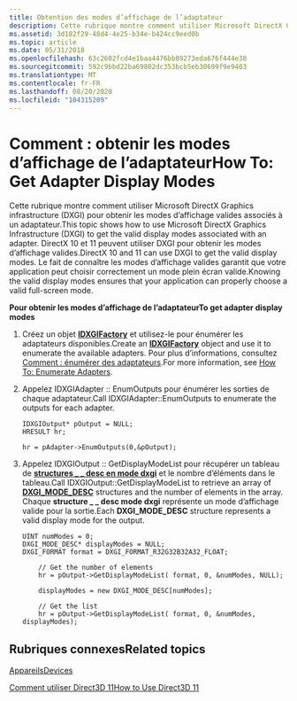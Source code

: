 ```yaml
---
title: Obtention des modes d’affichage de l’adaptateur
description: Cette rubrique montre comment utiliser Microsoft DirectX Graphics infrastructure (DXGI) pour obtenir les modes d’affichage valides associés à un adaptateur.
ms.assetid: 3d182f29-48d4-4e25-b34e-b424cc9eed0b
ms.topic: article
ms.date: 05/31/2018
ms.openlocfilehash: 63c2602fcd4e1baa4476bb89273eda676f444e38
ms.sourcegitcommit: 592c9bbd22ba69802dc353bcb5eb30699f9e9403
ms.translationtype: MT
ms.contentlocale: fr-FR
ms.lasthandoff: 08/20/2020
ms.locfileid: "104315209"
---
```

# <a name="how-to-get-adapter-display-modes"></a><span data-ttu-id="67415-103">Comment : obtenir les modes d’affichage de l’adaptateur</span><span class="sxs-lookup"><span data-stu-id="67415-103">How To: Get Adapter Display Modes</span></span>

<span data-ttu-id="67415-104">Cette rubrique montre comment utiliser Microsoft DirectX Graphics infrastructure (DXGI) pour obtenir les modes d’affichage valides associés à un adaptateur.</span><span class="sxs-lookup"><span data-stu-id="67415-104">This topic shows how to use Microsoft DirectX Graphics Infrastructure (DXGI) to get the valid display modes associated with an adapter.</span></span> <span data-ttu-id="67415-105">DirectX 10 et 11 peuvent utiliser DXGI pour obtenir les modes d’affichage valides.</span><span class="sxs-lookup"><span data-stu-id="67415-105">DirectX 10 and 11 can use DXGI to get the valid display modes.</span></span> <span data-ttu-id="67415-106">Le fait de connaître les modes d’affichage valides garantit que votre application peut choisir correctement un mode plein écran valide.</span><span class="sxs-lookup"><span data-stu-id="67415-106">Knowing the valid display modes ensures that your application can properly choose a valid full-screen mode.</span></span>

<span data-ttu-id="67415-107">**Pour obtenir les modes d’affichage de l’adaptateur**</span><span class="sxs-lookup"><span data-stu-id="67415-107">**To get adapter display modes**</span></span>

1.  <span data-ttu-id="67415-108">Créez un objet [**IDXGIFactory**](/windows/desktop/api/dxgi/nn-dxgi-idxgifactory) et utilisez-le pour énumérer les adaptateurs disponibles.</span><span class="sxs-lookup"><span data-stu-id="67415-108">Create an [**IDXGIFactory**](/windows/desktop/api/dxgi/nn-dxgi-idxgifactory) object and use it to enumerate the available adapters.</span></span> <span data-ttu-id="67415-109">Pour plus d’informations, consultez [Comment : énumérer des adaptateurs](overviews-direct3d-11-devices-enum.md).</span><span class="sxs-lookup"><span data-stu-id="67415-109">For more information, see [How To: Enumerate Adapters](overviews-direct3d-11-devices-enum.md).</span></span>
2.  <span data-ttu-id="67415-110">Appelez IDXGIAdapter :: EnumOutputs pour énumérer les sorties de chaque adaptateur.</span><span class="sxs-lookup"><span data-stu-id="67415-110">Call IDXGIAdapter::EnumOutputs to enumerate the outputs for each adapter.</span></span>
    ```
    IDXGIOutput* pOutput = NULL; 
    HRESULT hr;

    hr = pAdapter->EnumOutputs(0,&pOutput);
    ```

    

3.  <span data-ttu-id="67415-111">Appelez IDXGIOutput :: GetDisplayModeList pour récupérer un tableau de [**structures \_ \_ desc en mode dxgi**](/previous-versions/windows/desktop/legacy/bb173064(v=vs.85)) et le nombre d’éléments dans le tableau.</span><span class="sxs-lookup"><span data-stu-id="67415-111">Call IDXGIOutput::GetDisplayModeList to retrieve an array of [**DXGI\_MODE\_DESC**](/previous-versions/windows/desktop/legacy/bb173064(v=vs.85)) structures and the number of elements in the array.</span></span> <span data-ttu-id="67415-112">Chaque **structure \_ \_ desc mode dxgi** représente un mode d’affichage valide pour la sortie.</span><span class="sxs-lookup"><span data-stu-id="67415-112">Each **DXGI\_MODE\_DESC** structure represents a valid display mode for the output.</span></span>
    ```
    UINT numModes = 0;
    DXGI_MODE_DESC* displayModes = NULL;
    DXGI_FORMAT format = DXGI_FORMAT_R32G32B32A32_FLOAT;

        // Get the number of elements
        hr = pOutput->GetDisplayModeList( format, 0, &numModes, NULL);

        displayModes = new DXGI_MODE_DESC[numModes]; 

        // Get the list
        hr = pOutput->GetDisplayModeList( format, 0, &numModes, displayModes);
    ```

    

## <a name="related-topics"></a><span data-ttu-id="67415-113">Rubriques connexes</span><span class="sxs-lookup"><span data-stu-id="67415-113">Related topics</span></span>

<dl> <dt>

[<span data-ttu-id="67415-114">Appareils</span><span class="sxs-lookup"><span data-stu-id="67415-114">Devices</span></span>](overviews-direct3d-11-devices.md)
</dt> <dt>

[<span data-ttu-id="67415-115">Comment utiliser Direct3D 11</span><span class="sxs-lookup"><span data-stu-id="67415-115">How to Use Direct3D 11</span></span>](how-to-use-direct3d-11.md)
</dt> </dl>

 

 